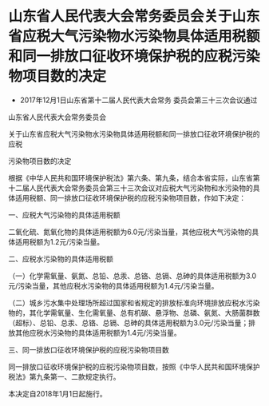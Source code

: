 # 山东省人民代表大会常务委员会关于山东省应税大气污染物水污染物具体适用税额和同一排放口征收环境保护税的应税污染物项目数的决定

- 2017年12月1日山东省第十二届人民代表大会常务
  委员会第三十三次会议通过

<!-- INFO END -->

山东省人民代表大会常务委员会

关于山东省应税大气污染物水污染物具体适用税额和同一排放口征收环境保护税的应税

污染物项目数的决定

根据《中华人民共和国环境保护税法》第六条、第九条，结合本省实际，山东省第十二届人民代表大会常务委员会第三十三次会议对应税大气污染物和水污染物的具体适用税额、同一排放口征收环境保护税的应税污染物项目数，作如下决定：

一、应税大气污染物的具体适用税额

二氧化硫、氮氧化物的具体适用税额为6.0元/污染当量，其他应税大气污染物的具体适用税额为1.2元/污染当量。

二、应税水污染物的具体适用税额

（一）化学需氧量、氨氮、总铅、总汞、总铬、总镉、总砷的具体适用税额为3.0元/污染当量，其他应税水污染物的具体适用税额为1.4元/污染当量。

（二）城乡污水集中处理场所超过国家和省规定的排放标准向环境排放应税水污染物的，其化学需氧量、生化需氧量、总有机碳、悬浮物、总磷、氨氮、大肠菌群数（超标）、总铅、总汞、总铬、总镉、总砷的具体适用税额为3.0元/污染当量；排放其他应税水污染物的具体适用税额为1.4元/污染当量。

三、同一排放口征收环境保护税的应税污染物项目数

同一排放口征收环境保护税的应税污染物项目数，按照《中华人民共和国环境保护税法》第九条第一、二款规定执行。

本决定自2018年1月1日起施行。
